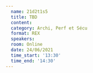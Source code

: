 ```yaml
---
  name: 21d2t1s5
  title: TBD
  content:
  category: Archi, Perf et Sécu
  format: REX
  speakers: 
  room: Online
  date: 24/06/2021
  time_start: '13:30'
  time_end: '14:30'
---
```

